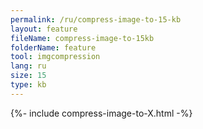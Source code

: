 ```yaml
---
permalink: /ru/compress-image-to-15-kb
layout: feature
fileName: compress-image-to-15kb
folderName: feature
tool: imgcompression
lang: ru
size: 15
type: kb
---
```


{%- include compress-image-to-X.html -%}
